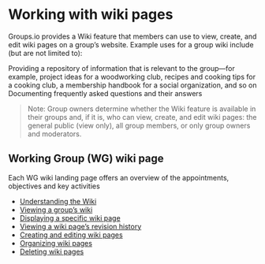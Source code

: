 # Working with wiki pages

Groups.io provides a Wiki feature that members can use to view, create, and edit wiki pages on a group’s website. Example uses for a group wiki include (but are not limited to):

Providing a repository of information that is relevant to the group—for example, project ideas for a woodworking club, recipes and cooking tips for a cooking club, a membership handbook for a social organization, and so on
Documenting frequently asked questions and their answers
> Note: Group owners determine whether the Wiki feature is available in their groups and, if it is, who can view, create, and edit wiki pages: the general public (view only), all group members, or only group owners and moderators.

## Working Group (WG) wiki page
Each WG wiki landing page offers an overview of the appointments, objectives and key activities

- [Understanding the Wiki](https://groups.io/helpcenter/membersmanual/1/working-with-wiki-pages/understanding-the-wiki-feature)
- [Viewing a group’s wiki](https://groups.io/helpcenter/membersmanual/1/working-with-wiki-pages/viewing-a-group-s-wiki)
- [Displaying a specific wiki page](https://groups.io/helpcenter/membersmanual/1/working-with-wiki-pages/displaying-a-specific-wiki-page)
- [Viewing a wiki page’s revision history](https://groups.io/helpcenter/membersmanual/1/working-with-wiki-pages/viewing-a-wiki-page-s-revision-history)
- [Creating and editing wiki pages](https://groups.io/helpcenter/membersmanual/1/working-with-wiki-pages/creating-and-editing-wiki-pages)
- [Organizing wiki pages](https://groups.io/helpcenter/membersmanual/1/working-with-wiki-pages/organizing-wiki-pages)
- [Deleting wiki pages](https://groups.io/helpcenter/membersmanual/1/working-with-wiki-pages/deleting-wiki-pages)

